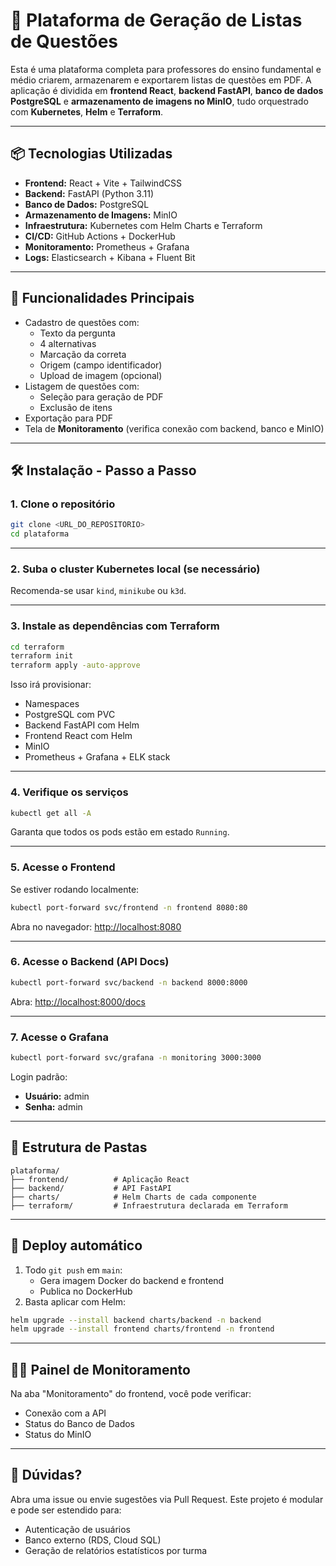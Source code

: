 # 🧠 Plataforma de Geração de Listas de Questões

Esta é uma plataforma completa para professores do ensino fundamental e médio criarem, armazenarem e exportarem listas de questões em PDF. A aplicação é dividida em **frontend React**, **backend FastAPI**, **banco de dados PostgreSQL** e **armazenamento de imagens no MinIO**, tudo orquestrado com **Kubernetes**, **Helm** e **Terraform**.

---

## 📦 Tecnologias Utilizadas

- **Frontend:** React + Vite + TailwindCSS
- **Backend:** FastAPI (Python 3.11)
- **Banco de Dados:** PostgreSQL
- **Armazenamento de Imagens:** MinIO
- **Infraestrutura:** Kubernetes com Helm Charts e Terraform
- **CI/CD:** GitHub Actions + DockerHub
- **Monitoramento:** Prometheus + Grafana
- **Logs:** Elasticsearch + Kibana + Fluent Bit

---

## 🚀 Funcionalidades Principais

- Cadastro de questões com:
  - Texto da pergunta
  - 4 alternativas
  - Marcação da correta
  - Origem (campo identificador)
  - Upload de imagem (opcional)
- Listagem de questões com:
  - Seleção para geração de PDF
  - Exclusão de itens
- Exportação para PDF
- Tela de **Monitoramento** (verifica conexão com backend, banco e MinIO)

---

## 🛠️ Instalação - Passo a Passo

### 1. Clone o repositório

```bash
git clone <URL_DO_REPOSITORIO>
cd plataforma
```

---

### 2. Suba o cluster Kubernetes local (se necessário)

Recomenda-se usar `kind`, `minikube` ou `k3d`.

---

### 3. Instale as dependências com Terraform

```bash
cd terraform
terraform init
terraform apply -auto-approve
```

Isso irá provisionar:
- Namespaces
- PostgreSQL com PVC
- Backend FastAPI com Helm
- Frontend React com Helm
- MinIO
- Prometheus + Grafana + ELK stack

---

### 4. Verifique os serviços

```bash
kubectl get all -A
```

Garanta que todos os pods estão em estado `Running`.

---

### 5. Acesse o Frontend

Se estiver rodando localmente:

```bash
kubectl port-forward svc/frontend -n frontend 8080:80
```

Abra no navegador: [http://localhost:8080](http://localhost:8080)

---

### 6. Acesse o Backend (API Docs)

```bash
kubectl port-forward svc/backend -n backend 8000:8000
```

Abra: [http://localhost:8000/docs](http://localhost:8000/docs)

---

### 7. Acesse o Grafana

```bash
kubectl port-forward svc/grafana -n monitoring 3000:3000
```

Login padrão:
- **Usuário:** admin
- **Senha:** admin

---

## 📁 Estrutura de Pastas

```
plataforma/
├── frontend/          # Aplicação React
├── backend/           # API FastAPI
├── charts/            # Helm Charts de cada componente
├── terraform/         # Infraestrutura declarada em Terraform
```

---

## 🔄 Deploy automático

1. Todo `git push` em `main`:
   - Gera imagem Docker do backend e frontend
   - Publica no DockerHub
2. Basta aplicar com Helm:

```bash
helm upgrade --install backend charts/backend -n backend
helm upgrade --install frontend charts/frontend -n frontend
```

---

## 👨‍🏫 Painel de Monitoramento

Na aba "Monitoramento" do frontend, você pode verificar:
- Conexão com a API
- Status do Banco de Dados
- Status do MinIO

---

## 🙋 Dúvidas?

Abra uma issue ou envie sugestões via Pull Request. Este projeto é modular e pode ser estendido para:

- Autenticação de usuários
- Banco externo (RDS, Cloud SQL)
- Geração de relatórios estatísticos por turma